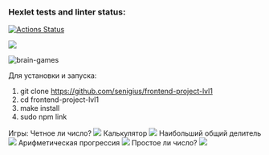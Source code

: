 ### Hexlet tests and linter status:
[![Actions Status](https://github.com/senigius/frontend-project-lvl1/workflows/hexlet-check/badge.svg)](https://github.com/senigius/frontend-project-lvl1/actions)

<a href="https://codeclimate.com/github/codeclimate/codeclimate/maintainability"><img src="https://api.codeclimate.com/v1/badges/a99a88d28ad37a79dbf6/maintainability" /></a>

![brain-games](https://github.com/senigius/frontend-project-lvl1/actions/workflows/github-actions-demo.yml/badge.svg)

Для установки и запуска:
1) git clone https://github.com/senigius/frontend-project-lvl1
2) cd frontend-project-lvl1
3) make install
4) sudo npm link

Игры:
Четное ли число?
<a href="https://asciinema.org/a/tdvESu8Lz03zLlaBNU1wkqdc5" target="_blank"><img src="https://asciinema.org/a/tdvESu8Lz03zLlaBNU1wkqdc5.svg" /></a>
Калькулятор
<a href="https://asciinema.org/a/UBO12Y88pAQLer3Qiq9r2tII7" target="_blank"><img src="https://asciinema.org/a/UBO12Y88pAQLer3Qiq9r2tII7.svg" /></a>
Наибольший общий делитель
<a href="https://asciinema.org/a/lY3VX2GHtJk4cFoNPEUrmKmRo" target="_blank"><img src="https://asciinema.org/a/lY3VX2GHtJk4cFoNPEUrmKmRo.svg" /></a>
Арифметическая прогрессия
<a href="https://asciinema.org/a/GXYEd7KBf6BtBYPxKJEbzUbRE" target="_blank"><img src="https://asciinema.org/a/GXYEd7KBf6BtBYPxKJEbzUbRE.svg" /></a>
Простое ли число?
<a href="https://asciinema.org/a/jLtx5bhvPArINaJMPLy2Aqwgy" target="_blank"><img src="https://asciinema.org/a/jLtx5bhvPArINaJMPLy2Aqwgy.svg" /></a>
